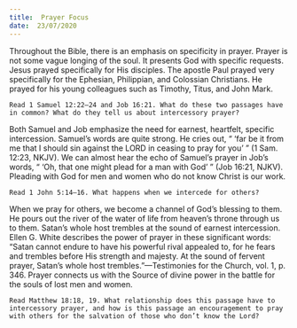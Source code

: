 ```yaml
---
title:  Prayer Focus
date:  23/07/2020
---
```


Throughout the Bible, there is an emphasis on specificity in prayer. Prayer is not some vague longing of the soul. It presents God with specific requests. Jesus prayed specifically for His disciples. The apostle Paul prayed very specifically for the Ephesian, Philippian, and Colossian Christians. He prayed for his young colleagues such as Timothy, Titus, and John Mark.

`Read 1 Samuel 12:22–24 and Job 16:21. What do these two passages have in common? What do they tell us about intercessory prayer?`

Both Samuel and Job emphasize the need for earnest, heartfelt, specific intercession. Samuel’s words are quite strong. He cries out, “ ‘far be it from me that I should sin against the LORD in ceasing to pray for you’ ” (1 Sam. 12:23, NKJV). We can almost hear the echo of Samuel’s prayer in Job’s words, “ ‘Oh, that one might plead for a man with God’ ” (Job 16:21, NJKV). Pleading with God for men and women who do not know Christ is our work.

`Read 1 John 5:14–16. What happens when we intercede for others?`

When we pray for others, we become a channel of God’s blessing to them. He pours out the river of the water of life from heaven’s throne through us to them. Satan’s whole host trembles at the sound of earnest intercession. Ellen G. White describes the power of prayer in these significant words: “Satan cannot endure to have his powerful rival appealed to, for he fears and trembles before His strength and majesty. At the sound of fervent prayer, Satan’s whole host trembles.”—Testimonies for the Church, vol. 1, p. 346. Prayer connects us with the Source of divine power in the battle for the souls of lost men and women.

`Read Matthew 18:18, 19. What relationship does this passage have to intercessory prayer, and how is this passage an encouragement to pray with others for the salvation of those who don’t know the Lord?`